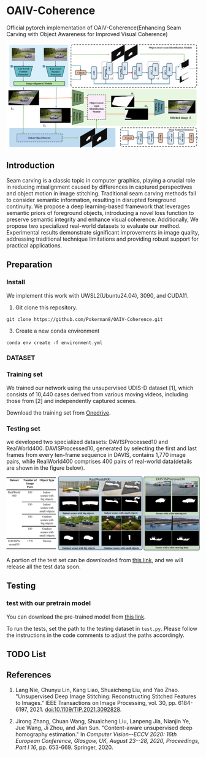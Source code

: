 # OAIV-Coherence
Official pytorch implementation of OAIV-Coherence(Enhancing Seam Carving with Object Awareness for Improved Visual Coherence)

<img src="./images/framework.png">


## Introduction
Seam carving is a classic topic in computer graphics, playing a crucial role in reducing misalignment caused by differences in captured perspectives and object motion in image stitching. Traditional seam carving methods fail to consider semantic information, resulting in disrupted foreground continuity. We propose a deep learning-based framework that leverages semantic priors of foreground objects, introducing a novel loss function to preserve semantic integrity and enhance visual coherence. Additionally, We propose two specialized real-world datasets to evaluate our method. Experimental results demonstrate significant improvements in image quality, addressing traditional technique limitations and providing robust support for practical applications.

## Preparation

### Install

We implement this work with UWSL2(Ubuntu24.04), 3090, and CUDA11.

1. Git clone this repository.

```
git clone https://github.com/Pokerman8/OAIV-Coherence.git
```

3. Create a new conda environment
  
```
conda env create -f environment.yml
```




### DATASET

### Training set

We trained our network using the unsupervised UDIS-D dataset [1], which consists of 10,440 cases derived from various moving videos, including those from [2] and independently captured scenes.

Download the training set from [Onedrive](https://1drv.ms/u/c/89cf0bfd859af8e2/EW5zJJcidrJFtW4sMSwVaBgBsArnsipWeL9Z92N8YhqiCQ?e=dugcFQ).

### Testing set

we developed two specialized datasets: DAVISProcessed10 and RealWorld400. DAVISProcessed10, generated by selecting the first and last frames from every ten-frame sequence in DAVIS, contains 1,770 image pairs, while RealWorld400 comprises 400 pairs of real-world data(details are shown in the figure below).

<img src="./images/testset.png">

A portion of the test set can be downloaded from [this link](https://1drv.ms/u/c/89cf0bfd859af8e2/ES86DDgxt-FNi5iT6_CpgToBlBveoDJvksna1mPYx2Gfdw?e=h1mPvU), and we will release all the test data soon.

## Testing

### test with our pretrain model

You can download the pre-trained model from [this link](https://1drv.ms/u/c/89cf0bfd859af8e2/Eb58i2onC3lIiXkLRHzYFJcBNmZxp1bw4Fak33waXHPszA?e=Pu3j6e). 

To run the tests, set the path to the testing dataset in `test.py`. Please follow the instructions in the code comments to adjust the paths accordingly.

## TODO List



## References

1. Lang Nie, Chunyu Lin, Kang Liao, Shuaicheng Liu, and Yao Zhao. "Unsupervised Deep Image Stitching: Reconstructing Stitched Features to Images." IEEE Transactions on Image Processing, vol. 30, pp. 6184-6197, 2021. [doi:10.1109/TIP.2021.3092828](https://doi.org/10.1109/TIP.2021.3092828).

2. Jirong Zhang, Chuan Wang, Shuaicheng Liu, Lanpeng Jia, Nianjin Ye, Jue Wang, Ji Zhou, and Jian Sun. "Content-aware unsupervised deep homography estimation." In *Computer Vision--ECCV 2020: 16th European Conference, Glasgow, UK, August 23--28, 2020, Proceedings, Part I 16*, pp. 653-669. Springer, 2020.
